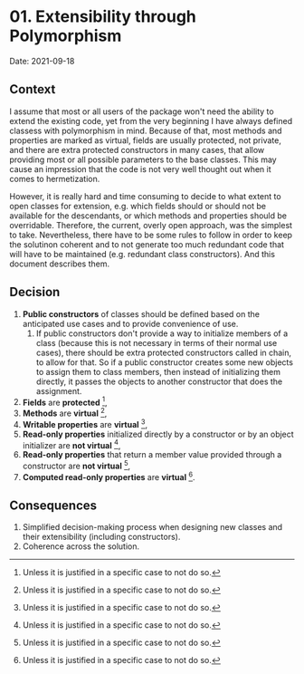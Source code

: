 # 01. Extensibility through Polymorphism

Date: 2021-09-18

## Context

I assume that most or all users of the package won't need the ability to extend the existing code, yet from the very beginning I have always defined classess with polymorphism in mind. Because of that, most methods and properties are marked as virtual, fields are usually protected, not private, and there are extra protected constructors in many cases, that allow providing most or all possible parameters to the base classes. This may cause an impression that the code is not very well thought out when it comes to hermetization.

However, it is really hard and time consuming to decide to what extent to open classes for extension, e.g. which fields should or should not be available for the descendants, or which methods and properties should be overridable. Therefore, the current, overly open approach, was the simplest to take. Nevertheless, there have to be some rules to follow in order to keep the solutinon coherent and to not generate too much redundant code that will have to be maintained (e.g. redundant class constructors). And this document describes them.

## Decision

1. **Public constructors** of classes should be defined based on the anticipated use cases and to provide convenience of use.
   1. If public constructors don't provide a way to initialize members of a class (because this is not necessary in terms of their normal use cases), there should be extra protected constructors called in chain, to allow for that. So if a public constructor creates some new objects to assign them to class members, then instead of initializing them directly, it passes the objects to another constructor that does the assignment.
2. **Fields** are **protected** [^1],
3. **Methods** are **virtual** [^1],
4. **Writable properties** are **virtual** [^1],
5. **Read-only properties** initialized directly by a constructor or by an object initializer are **not virtual** [^1],
6. **Read-only properties** that return a member value provided through a constructor are **not virtual** [^1],
7. **Computed read-only properties** are **virtual** [^1].

[^1]: Unless it is justified in a specific case to not do so.

## Consequences

1. Simplified decision-making process when designing new classes and their extensibility (including constructors).
3. Coherence across the solution.

